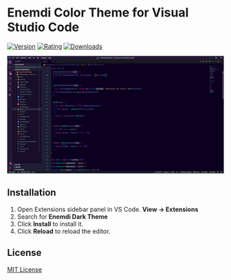 # Enemdi Color Theme for Visual Studio Code

[![Version](https://vsmarketplacebadge.apphb.com/version/enemdidev.enemdi-dark-theme.svg)](https://marketplace.visualstudio.com/items?itemName=EnemdiDev.enemdi-dark-theme)
[![Rating](https://vsmarketplacebadge.apphb.com/rating/enemdidev.enemdi-dark-theme.svg)](https://marketplace.visualstudio.com/items?itemName=EnemdiDev.enemdi-dark-theme)
[![Downloads](https://vsmarketplacebadge.apphb.com/downloads/enemdidev.enemdi-dark-theme.svg)](https://marketplace.visualstudio.com/items?itemName=EnemdiDev.enemdi-dark-theme)

![Preview](./preview.png)

## Installation

1. Open Extensions sidebar panel in VS Code. **View → Extensions**
2. Search for **Enemdi Dark Theme**
3. Click **Install** to install it.
4. Click **Reload** to reload the editor.

## License

[MIT License](./LICENSE)
